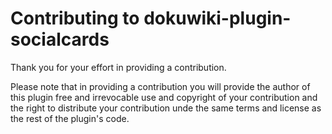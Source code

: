 # Contributing to dokuwiki-plugin-socialcards

Thank you for your effort in providing a contribution.

Please note that in providing a contribution you will provide the author of this plugin free and irrevocable use 
and copyright of your contribution and the right to distribute your contribution unde the same terms and license
as the rest of the plugin's code.
